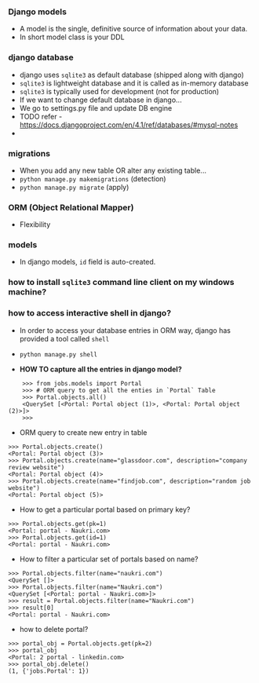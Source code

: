### Django models

- A model is the single, definitive source of information about your data.
- In short model class is your DDL

### django database
- django uses `sqlite3` as default database (shipped along with django)
- `sqlite3` is lightweight database and it is called as in-memory database
- `sqlite3` is typically used for development (not for production)
- If we want to change default database in django...
- We go to settings.py file and update DB engine
- TODO refer - https://docs.djangoproject.com/en/4.1/ref/databases/#mysql-notes
- 


### migrations
- When you add any new table OR alter any existing table...
- `python manage.py makemigrations` (detection)
- `python manage.py migrate` (apply)


### ORM (Object Relational Mapper)
- Flexibility


### models
- In django models, `id` field is auto-created.

### how to install `sqlite3` command line client on my windows machine?


### how to access interactive shell in django?
- In order to access your database entries in ORM way, django has provided a tool called `shell`
- `python manage.py shell`

- **HOW TO capture all the entries in django model?**
```shell
    >>> from jobs.models import Portal
    >>> # ORM query to get all the enties in `Portal` Table
    >>> Portal.objects.all()
    <QuerySet [<Portal: Portal object (1)>, <Portal: Portal object (2)>]>
    >>>
```

- ORM query to create new entry in table
```shell
>>> Portal.objects.create()
<Portal: Portal object (3)>
>>> Portal.objects.create(name="glassdoor.com", description="company review website")
<Portal: Portal object (4)>
>>> Portal.objects.create(name="findjob.com", description="random job website")
<Portal: Portal object (5)>
```
- How to get a particular portal based on primary key?
```shell
>>> Portal.objects.get(pk=1)
<Portal: portal - Naukri.com>
>>> Portal.objects.get(id=1)
<Portal: portal - Naukri.com>
```

- How to filter a particular set of portals based on name?

```shell
>>> Portal.objects.filter(name="naukri.com")
<QuerySet []>
>>> Portal.objects.filter(name="Naukri.com")
<QuerySet [<Portal: portal - Naukri.com>]>
>>> result = Portal.objects.filter(name="Naukri.com")
>>> result[0]
<Portal: portal - Naukri.com>
```

- how to delete portal?
```shell
>>> portal_obj = Portal.objects.get(pk=2)
>>> portal_obj
<Portal: 2 portal - linkedin.com>
>>> portal_obj.delete()
(1, {'jobs.Portal': 1})
```












